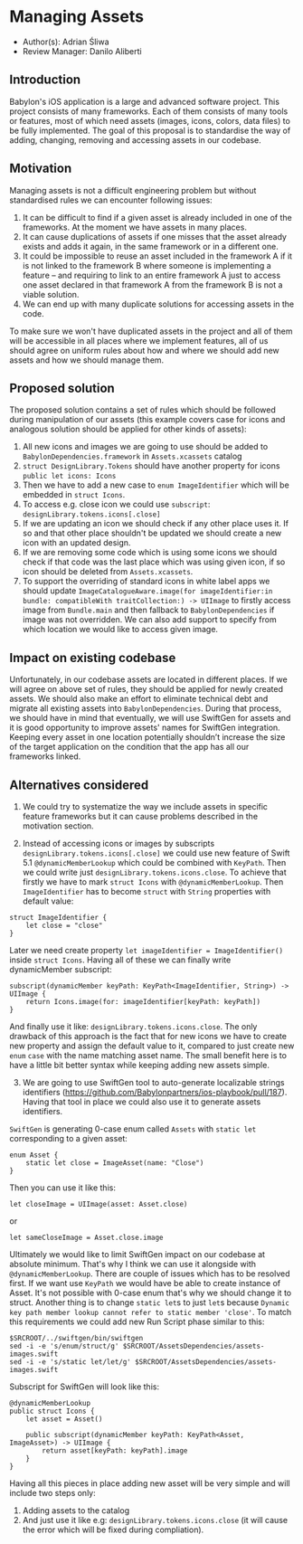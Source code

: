 
# Managing Assets

* Author(s): Adrian Śliwa
* Review Manager: Danilo Aliberti

## Introduction

Babylon's iOS application is a large and advanced software project. This project consists of many frameworks. Each of them consists of many tools or features, most of which need assets (images, icons, colors, data files) to be fully implemented. The goal of this proposal is to standardise the way of adding, changing, removing and accessing assets in our codebase.

## Motivation

Managing assets is not a difficult engineering problem but without standardised rules we can encounter following issues:
1. It can be difficult to find if a given asset is already included in one of the frameworks. At the moment we have assets in many places.
2. It can cause duplications of assets if one misses that the asset already exists and adds it again, in the same framework or in a different one.
3. It could be impossible to reuse an asset included in the framework A if it is not linked to the framework B where someone is implementing a feature – and requiring to link to an entire framework A just to access one asset declared in that framework A from the framework B is not a viable solution.
4. We can end up with many duplicate solutions for accessing assets in the code.

To make sure we won't have duplicated assets in the project and all of them will be accessible in all places where we implement features, all of us should agree on uniform rules about how and where we should add new assets and how we should manage them.


## Proposed solution

The proposed solution contains a set of rules which should be followed during manipulation of our assets (this example covers case for icons and analogous solution should be applied for other kinds of assets):
1. All new icons and images we are going to use should be added to `BabylonDependencies.framework` in `Assets.xcassets` catalog 
2. `struct DesignLibrary.Tokens` should have another property for icons `public let icons: Icons`
3. Then we have to add a new case to `enum ImageIdentifier` which will be embedded in `struct Icons`.
4. To access e.g. close icon we could use `subscript`: `designLibrary.tokens.icons[.close]`
5. If we are updating an icon we should check if any other place uses it. If so and that other place shouldn't be updated we should create a new icon with an updated design.
6. If we are removing some code which is using some icons we should check if that code was the last place which was using given icon, if so icon should be deleted from `Assets.xcassets`.
7. To support the overriding of standard icons in white label apps we should update `ImageCatalogueAware.image(for imageIdentifier:in bundle: compatibleWith traitCollection:) -> UIImage` to firstly access image from `Bundle.main` and then fallback to `BabylonDependencies` if image was not overridden. We can also add support to specify from which location we would like to access given image.

## Impact on existing codebase

Unfortunately, in our codebase assets are located in different places. If we will agree on above set of rules, they should be applied for newly created assets. We should also make an effort to eliminate technical debt and migrate all existing assets into `BabylonDependencies`. During that process, we should have in mind that eventually, we will use SwiftGen for assets and it is good opportunity to improve assets' names for SwiftGen integration. Keeping every asset in one location potentially shouldn’t increase the size of the target application on the condition that the app has all our frameworks linked.

## Alternatives considered

1. We could try to systematize the way we include assets in specific feature frameworks but it can cause problems described in the motivation section.
	
2. Instead of accessing icons or images by subscripts `designLibrary.tokens.icons[.close]` we could use new feature of Swift 5.1 `@dynamicMemberLookup` which could be combined with `KeyPath`. Then we could write just `designLibrary.tokens.icons.close`.
To achieve that firstly we have to mark `struct Icons` with `@dynamicMemberLookup`. Then `ImageIdentifier` has to become `struct` with `String` properties with default value:
```
struct ImageIdentifier {
    let close = "close"
}
```
Later we need create property `let imageIdentifier = ImageIdentifier()` inside `struct Icons`. Having all of these we can finally write dynamicMember subscript:
```
subscript(dynamicMember keyPath: KeyPath<ImageIdentifier, String>) -> UIImage {
    return Icons.image(for: imageIdentifier[keyPath: keyPath])
}
```
And finally use it like: `designLibrary.tokens.icons.close`. The only drawback of this approach is the fact that for new icons we have to create new property and assign the default value to it, compared to just create new `enum` `case` with the name matching asset name. The small benefit here is to have a little bit better syntax while keeping adding new assets simple.

3. We are going to use SwiftGen tool to auto-generate localizable strings identifiers (https://github.com/Babylonpartners/ios-playbook/pull/187). Having that tool in place we could also use it to generate assets identifiers.

`SwiftGen` is generating 0-case enum called `Assets` with `static let` corresponding to a given asset:
```
enum Asset {
    static let close = ImageAsset(name: "Close")
}
```
Then you can use it like this:
```
let closeImage = UIImage(asset: Asset.close) 
```
or 
```
let sameCloseImage = Asset.close.image
```
Ultimately we would like to limit SwiftGen impact on our codebase at absolute minimum. That's why I think we can use it alongside with `@dynamicMemberLookup`. There are couple of issues which has to be resolved first. If we want use `KeyPath` we would have be able to create instance of Asset. It's not possible with 0-case enum that's why we should change it to struct. Another thing is to change `static let`s to just `let`s because `Dynamic key path member lookup cannot refer to static member 'close'`. To match this requirements we could add new Run Script phase similar to this:
```
$SRCROOT/../swiftgen/bin/swiftgen
sed -i -e 's/enum/struct/g' $SRCROOT/AssetsDependencies/assets-images.swift
sed -i -e 's/static let/let/g' $SRCROOT/AssetsDependencies/assets-images.swift
```

Subscript for SwiftGen will look like this:
```
@dynamicMemberLookup
public struct Icons {
    let asset = Asset()

    public subscript(dynamicMember keyPath: KeyPath<Asset, ImageAsset>) -> UIImage {
        return asset[keyPath: keyPath].image
    }
}
```

Having all this pieces in place adding new asset will be very simple and will include two steps only:
1. Adding assets to the catalog
2. And just use it like e.g: `designLibrary.tokens.icons.close` (it will cause the error which will be fixed during compliation).

